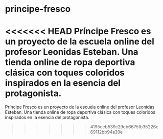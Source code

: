 # principe-fresco
<<<<<<< HEAD
Príncipe Fresco es un proyecto de la escuela online del profesor Leonidas Esteban. Una tienda online de ropa deportiva clásica con toques coloridos inspirados en la esencia del protagonista. 
=======
Príncipe Fresco es un proyecto de la escuela online del profesor Leonidas Esteban. Una tienda online de ropa deportiva clásica con toques coloridos inspirados en la esencia del protagonista.
>>>>>>> 4195eeb539c29eb6675fb35226e69112bb94a30e
